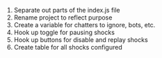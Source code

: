 1. Separate out parts of the index.js file
1. Rename project to reflect purpose
1. Create a variable for chatters to ignore, bots, etc.
1. Hook up toggle for pausing shocks
1. Hook up buttons for disable and replay shocks
1. Create table for all shocks configured